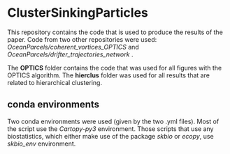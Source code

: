 # ClusterSinkingParticles
This repository contains the code that is used to produce the results of the paper.
Code from two other repositories were used: _OceanParcels/coherent_vortices_OPTICS_ and _OceanParcels/drifter_trajectories_network_ .

The **OPTICS** folder contains the code that was used for all figures with the OPTICS algorithm. The **hierclus** folder was used for all results that are related to hierarchical clustering.

## conda environments
Two conda environments were used (given by the two .yml files). Most of the script use the _Cartopy-py3_ environment. Those scripts that use any biostatistics, which either make use of the package _skbio_ or _ecopy_, use _skbio_env_ environment.

